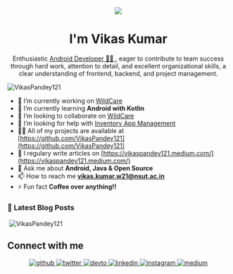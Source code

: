 <!-- <h1 align="center">Hi 👋, I'm Vikas Kumar</h1> -->
<div align="center">
<img src="https://user-images.githubusercontent.com/42115530/92640221-9728ca00-f2fa-11ea-8994-c72b26e937de.gif" align="center"/>
</div>
<h1 align="center">I'm Vikas Kumar</h1>
<p align="center">Enthusiastic <a href="https://VikasPandey121.github.io/">Android Developer 👨‍💻 </a>, eager to contribute to team success through hard work, attention to detail, and
excellent organizational skills, a clear understanding of frontend, backend, and project management.</p>


<p align="left"> <img src="https://komarev.com/ghpvc/?username=VikasPandey121" alt="VikasPandey121" /> </p>

- 🔭 I’m currently working on [WildCare](https://github.com/VikasPandey121/WildCare)
- 🌱 I’m currently learning **Android with Kotlin**
- 👯 I’m looking to collaborate on [WildCare](https://github.com/VikasPandey121/WildCare)
- 🤝 I’m looking for help with [Inventory App Management](https://github.com/VikasPandey121/Internal-Hackathon)
- 👨‍💻 All of my projects are available at [https://github.com/VikasPandey121](https://github.com/VikasPandey121)
- 📝 I regulary write articles on [https://vikaspandey121.medium.com/](https://vikaspandey121.medium.com/)
- 💬 Ask me about **Android, Java & Open Source**
- 📫 How to reach me **vikas.kumar.w21@nsut.ac.in**
- ⚡ Fun fact **Coffee over anything!!**



### 📕 Latest Blog Posts
<!-- BLOG-POST-LIST:START -->
<!-- BLOG-POST-LIST:END -->


<p>&nbsp;<img align="center" src="https://github-readme-stats.vercel.app/api?username=VikasPandey121&show_icons=true" alt="VikasPandey121" /></p>

## Connect with me  
<div align="center">
<a href="https://github.com/VikasPandey121" target="_blank">
<img src=https://img.shields.io/badge/github-%2324292e.svg?&style=for-the-badge&logo=github&logoColor=white alt=github style="margin-bottom: 5px;" />
</a>
<a href="https://twitter.com/VikasPandey827" target="_blank">
<img src=https://img.shields.io/badge/twitter-%2300acee.svg?&style=for-the-badge&logo=twitter&logoColor=white alt=twitter style="margin-bottom: 5px;" />
</a>
<a href="https://dev.to/vikaspandey121" target="_blank">
<img src=https://img.shields.io/badge/dev.to-%2308090A.svg?&style=for-the-badge&logo=dev.to&logoColor=white alt=devto style="margin-bottom: 5px;" />
</a>
<a href="https://linkedin.com/in/VikasPandey121" target="_blank">
<img src=https://img.shields.io/badge/linkedin-%231E77B5.svg?&style=for-the-badge&logo=linkedin&logoColor=white alt=linkedin style="margin-bottom: 5px;" />
</a>
<a href="https://instagram.com/VikasPandey121" target="_blank">
<img src=https://img.shields.io/badge/instagram-%23000000.svg?&style=for-the-badge&logo=instagram&logoColor=white alt=instagram style="margin-bottom: 5px;" />
</a>
<a href="https://vikaspandey121.medium.com/" target="_blank">
<img src=https://img.shields.io/badge/medium-%23292929.svg?&style=for-the-badge&logo=medium&logoColor=white alt=medium style="margin-bottom: 5px;" />
</a>  
</div>  
  
